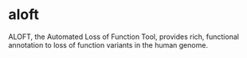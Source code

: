 aloft
=====

ALOFT, the Automated Loss of Function Tool, provides rich, functional annotation to loss of function variants in the human genome.
